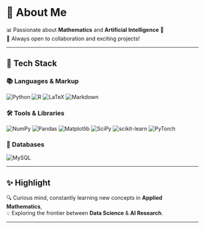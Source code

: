 # 💫 About Me
📊 Passionate about **Mathematics** and **Artificial Intelligence** 🤖  
🤝 Always open to collaboration and exciting projects!  

---

## 🚀 Tech Stack

### 📚 Languages & Markup
![Python](https://img.shields.io/badge/Python-3670A0?style=for-the-badge&logo=python&logoColor=ffdd54) 
![R](https://img.shields.io/badge/R-%23276DC3.svg?style=for-the-badge&logo=r&logoColor=white) 
![LaTeX](https://img.shields.io/badge/LaTeX-%23008080.svg?style=for-the-badge&logo=latex&logoColor=white) 
![Markdown](https://img.shields.io/badge/Markdown-%23000000.svg?style=for-the-badge&logo=markdown&logoColor=white) 

### 🛠️ Tools & Libraries
![NumPy](https://img.shields.io/badge/Numpy-%23013243.svg?style=for-the-badge&logo=numpy&logoColor=white) 
![Pandas](https://img.shields.io/badge/Pandas-%23150458.svg?style=for-the-badge&logo=pandas&logoColor=white) 
![Matplotlib](https://img.shields.io/badge/Matplotlib-%23ffffff.svg?style=for-the-badge&logo=Matplotlib&logoColor=black) 
![SciPy](https://img.shields.io/badge/SciPy-%230C55A5.svg?style=for-the-badge&logo=scipy&logoColor=white) 
![scikit-learn](https://img.shields.io/badge/scikit--learn-%23F7931E.svg?style=for-the-badge&logo=scikit-learn&logoColor=white) 
![PyTorch](https://img.shields.io/badge/PyTorch-%23EE4C2C.svg?style=for-the-badge&logo=pytorch&logoColor=white) 

### 💾 Databases
![MySQL](https://img.shields.io/badge/MySQL-4479A1.svg?style=for-the-badge&logo=mysql&logoColor=white) 

---

## ✨ Highlight
🔍 Curious mind, constantly learning new concepts in **Applied Mathematics**,  
💡 Exploring the frontier between **Data Science** & **AI Research**.  

---

<!-- Designed for GitHub Profile README -->
